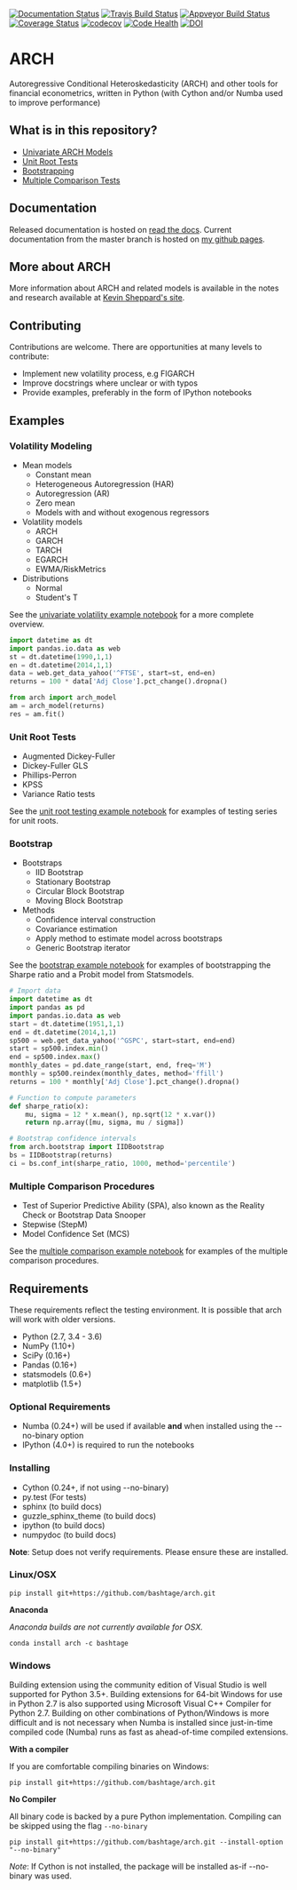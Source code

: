 [![Documentation Status](https://readthedocs.org/projects/arch/badge/?version=latest)](http://arch.readthedocs.org/en/latest/)
[![Travis Build Status](https://travis-ci.org/bashtage/arch.svg?branch=master)](https://travis-ci.org/bashtage/arch)
[![Appveyor Build Status](https://ci.appveyor.com/api/projects/status/nmt02u7jwcgx7i2x?svg=true)](https://ci.appveyor.com/project/bashtage/arch/branch/master)
[![Coverage Status](https://coveralls.io/repos/bashtage/arch/badge.svg?branch=master)](https://coveralls.io/r/bashtage/arch?branch=master)
[![codecov](https://codecov.io/gh/bashtage/arch/branch/master/graph/badge.svg)](https://codecov.io/gh/bashtage/arch)
[![Code Health](https://landscape.io/github/bashtage/arch/master/landscape.svg?style=flat)](https://landscape.io/github/bashtage/arch/master)
[![DOI](https://zenodo.org/badge/doi/10.5281/zenodo.15681.svg)](http://dx.doi.org/10.5281/zenodo.15681)

# ARCH

Autoregressive Conditional Heteroskedasticity (ARCH) and other tools for
financial econometrics, written in Python (with Cython and/or Numba used
to improve performance)

## What is in this repository?

* [Univariate ARCH Models](#volatility)
* [Unit Root Tests](#unit-root)
* [Bootstrapping](#bootstrap)
* [Multiple Comparison Tests](#multiple-comparison)

## Documentation
Released documentation is hosted on
[read the docs](http://arch.readthedocs.org/en/latest/).
Current documentation from the master branch is hosted on
[my github pages](http://bashtage.github.io/arch/doc/build/html/index.html).

## More about ARCH
More information about ARCH and related models is available in the notes and 
research available at [Kevin Sheppard's site](http://www.kevinsheppard.com).

## Contributing

Contributions are welcome.  There are opportunities at many levels to 
contribute:

* Implement new volatility process, e.g FIGARCH
* Improve docstrings where unclear or with typos
* Provide examples, preferably in the form of IPython notebooks

## Examples

<a name="volatility"/>

### Volatility Modeling 

* Mean models
    * Constant mean
    * Heterogeneous Autoregression (HAR)
    * Autoregression (AR)
    * Zero mean
    * Models with and without exogenous regressors
* Volatility models
    * ARCH
    * GARCH
    * TARCH
    * EGARCH
    * EWMA/RiskMetrics
* Distributions
    * Normal
    * Student's T

See the [univariate volatility example notebook](http://nbviewer.ipython.org/github/bashtage/arch/blob/master/examples/univariate_volatility_modeling.ipynb) for a more complete overview.

```python
import datetime as dt
import pandas.io.data as web
st = dt.datetime(1990,1,1)
en = dt.datetime(2014,1,1)
data = web.get_data_yahoo('^FTSE', start=st, end=en)
returns = 100 * data['Adj Close'].pct_change().dropna()

from arch import arch_model
am = arch_model(returns)
res = am.fit()
```

<a name="unit-root"/>

### Unit Root Tests

* Augmented Dickey-Fuller
* Dickey-Fuller GLS
* Phillips-Perron
* KPSS
* Variance Ratio tests

See the [unit root testing example notebook](http://nbviewer.ipython.org/github/bashtage/arch/blob/master/examples/unitroot_examples.ipynb) for examples of testing series for unit roots.

<a name="bootstrap"/>

### Bootstrap

* Bootstraps
    * IID Bootstrap
    * Stationary Bootstrap
    * Circular Block Bootstrap
    * Moving Block Bootstrap
* Methods
    * Confidence interval construction
    * Covariance estimation
    * Apply method to estimate model across bootstraps
    * Generic Bootstrap iterator

See the [bootstrap example notebook](http://nbviewer.ipython.org/github/bashtage/arch/blob/master/examples/bootstrap_examples.ipynb) 
for examples of bootstrapping the Sharpe ratio and a Probit model from 
Statsmodels.


```python
# Import data
import datetime as dt
import pandas as pd
import pandas.io.data as web
start = dt.datetime(1951,1,1)
end = dt.datetime(2014,1,1)
sp500 = web.get_data_yahoo('^GSPC', start=start, end=end)
start = sp500.index.min()
end = sp500.index.max()
monthly_dates = pd.date_range(start, end, freq='M')
monthly = sp500.reindex(monthly_dates, method='ffill')
returns = 100 * monthly['Adj Close'].pct_change().dropna()

# Function to compute parameters
def sharpe_ratio(x):
    mu, sigma = 12 * x.mean(), np.sqrt(12 * x.var())
    return np.array([mu, sigma, mu / sigma])

# Bootstrap confidence intervals
from arch.bootstrap import IIDBootstrap
bs = IIDBootstrap(returns)
ci = bs.conf_int(sharpe_ratio, 1000, method='percentile')    
```

<a name="multiple-comparison"/>

### Multiple Comparison Procedures

* Test of Superior Predictive Ability (SPA), also known as the Reality
  Check or Bootstrap Data Snooper
* Stepwise (StepM)
* Model Confidence Set (MCS)

See the [multiple comparison example notebook](http://nbviewer.ipython.org/github/bashtage/arch/blob/master/examples/multiple-comparison_examples.ipynb) 
for examples of the multiple comparison procedures.

## Requirements

These requirements reflect the testing environment.  It is possible
that arch will work with older versions.

* Python (2.7, 3.4 - 3.6)
* NumPy (1.10+)
* SciPy (0.16+)
* Pandas (0.16+)
* statsmodels (0.6+)
* matplotlib (1.5+)

### Optional Requirements

* Numba (0.24+) will be used if available **and** when installed using
the --no-binary option
* IPython (4.0+) is required to run the notebooks

### Installing

* Cython (0.24+, if not using --no-binary)
* py.test (For tests)
* sphinx (to build docs)
* guzzle_sphinx_theme (to build docs)
* ipython (to build docs)
* numpydoc (to build docs)

**Note**: Setup does not verify requirements.  Please ensure these are
installed.

### Linux/OSX

```
pip install git+https://github.com/bashtage/arch.git
```

**Anaconda**

_Anaconda builds are not currently available for OSX._

```
conda install arch -c bashtage
```

### Windows

Building extension using the community edition of Visual Studio is
well supported for Python 3.5+.  Building extensions for 64-bit Windows
for use in Python 2.7 is also supported using Microsoft Visual C++
Compiler for Python 2.7.  Building on other combinations of Python/Windows
is more difficult and is not necessary when Numba is installed since
just-in-time compiled code (Numba) runs as fast as ahead-of-time
compiled extensions.

**With a compiler**

If you are comfortable compiling binaries on Windows:

```
pip install git+https://github.com/bashtage/arch.git
```

**No Compiler**

All binary code is backed by a pure Python implementation.  Compiling
can be skipped using the flag `--no-binary`
 
```
pip install git+https://github.com/bashtage/arch.git --install-option "--no-binary"
```

*Note*: If Cython is not installed, the package will be installed as-if
--no-binary was used.
